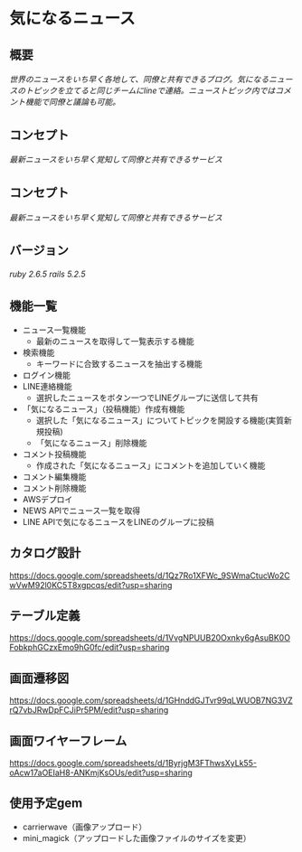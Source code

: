 # 気になるニュース

## 概要

###### 世界のニュースをいち早く各地して、同僚と共有できるブログ。気になるニュースのトピックを立てると同じチームにlineで連絡。ニューストピック内ではコメント機能で同僚と議論も可能。

## コンセプト

###### 最新ニュースをいち早く覚知して同僚と共有できるサービス

## コンセプト

###### 最新ニュースをいち早く覚知して同僚と共有できるサービス

## バージョン

###### ruby 2.6.5 rails 5.2.5

## 機能一覧

- ニュース一覧機能
  - 最新のニュースを取得して一覧表示する機能
- 検索機能
  - キーワードに合致するニュースを抽出する機能
- ログイン機能
- LINE連絡機能
  - 選択したニュースをボタン一つでLINEグループに送信して共有
- 「気になるニュース」（投稿機能）作成有機能
  - 選択した「気になるニュース」についてトピックを開設する機能(実質新規投稿)
  - 「気になるニュース」削除機能
- コメント投稿機能
  - 作成された「気になるニュース」にコメントを追加していく機能
- コメント編集機能
- コメント削除機能
- AWSデプロイ
- NEWS APIでニュース一覧を取得
- LINE APIで気になるニュースをLINEのグループに投稿


## カタログ設計
https://docs.google.com/spreadsheets/d/1Qz7Ro1XFWc_9SWmaCtucWo2CwVwM92l0KC5T8xgpcqs/edit?usp=sharing

## テーブル定義
https://docs.google.com/spreadsheets/d/1VvgNPUUB20Oxnky6gAsuBK0OFobkphGCzxEmo9hG0fc/edit?usp=sharing

## 画面遷移図
https://docs.google.com/spreadsheets/d/1GHnddGJTvr99qLWUOB7NG3VZrQ7vbJRwDpFCJiPr5PM/edit?usp=sharing

## 画面ワイヤーフレーム
https://docs.google.com/spreadsheets/d/1ByrjgM3FThwsXyLk55-oAcw17aOEIaH8-ANKmjKsOUs/edit?usp=sharing

## 使用予定gem
- carrierwave（画像アップロード）
- mini_magick（アップロードした画像ファイルのサイズを変更）
